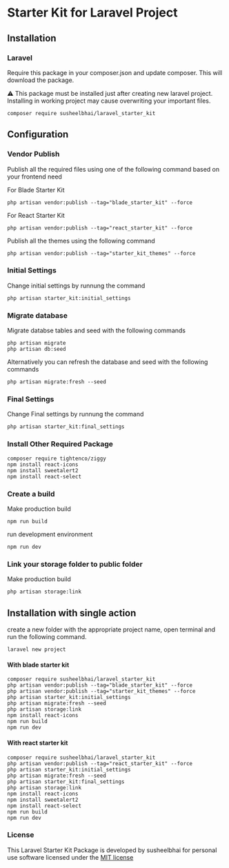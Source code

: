 # Starter Kit for Laravel Project

## Installation

### Laravel
Require this package in your composer.json and update composer. This will download the package.

:warning: This package must be installed just after creating new laravel project. Installing in working project may cause overwriting your important files.

    composer require susheelbhai/laravel_starter_kit

## Configuration


### Vendor Publish

Publish all the required files using one of the following command based on your frontend need

  For Blade Starter Kit
  ```
  php artisan vendor:publish --tag="blade_starter_kit" --force 
  ```  

  For React Starter Kit
  ```
  php artisan vendor:publish --tag="react_starter_kit" --force 
  ```  

Publish all the themes using the following command 

  ```
  php artisan vendor:publish --tag="starter_kit_themes" --force 
  ```  


### Initial Settings
Change initial settings by runnung the command

  ```
  php artisan starter_kit:initial_settings
  ```


### Migrate database

Migrate  databse tables and seed with the following commands

  ```
  php artisan migrate
  php artisan db:seed
  
  ```

Alternatively you can refresh the database and seed with the following commands

  ```
  php artisan migrate:fresh --seed
  
  ```

### Final Settings
Change Final settings by runnung the command

  ```
  php artisan starter_kit:final_settings
  ```

### Install Other Required Package

```
composer require tightenco/ziggy
npm install react-icons
npm install sweetalert2
npm install react-select

```


### Create a build

Make production build

  ```
  npm run build

  ```

run development environment

  ```
  npm run dev
  
  ```

### Link your storage folder to public folder

Make production build

  ```
  php artisan storage:link

  ```




## Installation with single action

  create a new folder with the appropriate project name, open terminal and run the following command.

  ```
  laravel new project
  ```

  #### With blade starter kit

  ```
  composer require susheelbhai/laravel_starter_kit
  php artisan vendor:publish --tag="blade_starter_kit" --force
  php artisan vendor:publish --tag="starter_kit_themes" --force
  php artisan starter_kit:initial_settings
  php artisan migrate:fresh --seed
  php artisan storage:link
  npm install react-icons
  npm run build
  npm run dev

  ``` 

  #### With react starter kit

  ```
  composer require susheelbhai/laravel_starter_kit
  php artisan vendor:publish --tag="react_starter_kit" --force
  php artisan starter_kit:initial_settings
  php artisan migrate:fresh --seed
  php artisan starter_kit:final_settings
  php artisan storage:link
  npm install react-icons
  npm install sweetalert2
  npm install react-select
  npm run build
  npm run dev

  ``` 


### License

This Laravel Starter Kit Package is developed by susheelbhai for personal use software licensed under the [MIT license](http://opensource.org/licenses/MIT)
